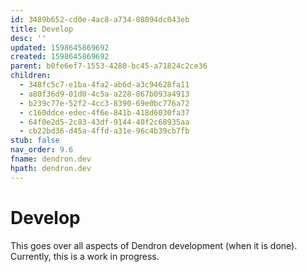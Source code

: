 ```yaml
---
id: 3489b652-cd0e-4ac8-a734-08094dc043eb
title: Develop
desc: ''
updated: 1598645869692
created: 1598645869692
parent: b0fe6ef7-1553-4280-bc45-a71824c2ce36
children:
  - 348fc5c7-e1ba-4fa2-ab6d-a3c94628fa11
  - a80f36d9-01d0-4c5a-a228-867b093a4913
  - b239c77e-52f2-4cc3-8390-69e0bc776a72
  - c160ddce-edec-4f6e-841b-418d6030fa37
  - 64f0e2d5-2c83-43df-9144-40f2c68935aa
  - cb22bd36-d45a-4ffd-a31e-96c4b39cb7fb
stub: false
nav_order: 9.6
fname: dendron.dev
hpath: dendron.dev
---
```

# Develop

This goes over all aspects of Dendron development (when it is done). Currently, this is a work in progress.
